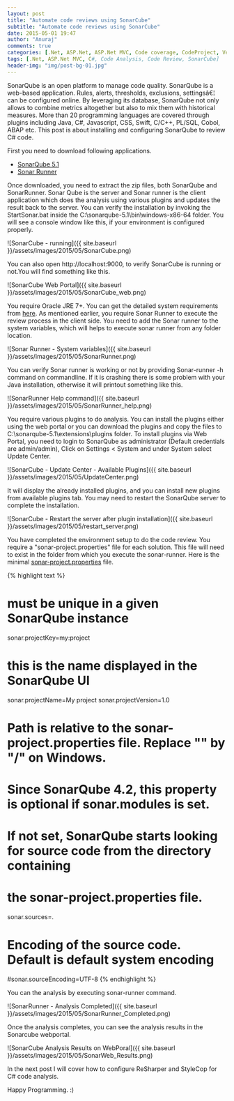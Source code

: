 ```yaml
---
layout: post
title: "Automate code reviews using SonarCube"
subtitle: "Automate code reviews using SonarCube"
date: 2015-05-01 19:47
author: "Anuraj"
comments: true
categories: [.Net, ASP.Net, ASP.Net MVC, Code coverage, CodeProject, Version Control]
tags: [.Net, ASP.Net MVC, C#, Code Analysis, Code Review, SonarCube]
header-img: "img/post-bg-01.jpg"
---
```

SonarQube is an open platform to manage code quality. SonarQube is a web-based application. Rules, alerts, thresholds, exclusions, settingsâ€¦ can be configured online. By leveraging its database, SonarQube not only allows to combine metrics altogether but also to mix them with historical measures. More than 20 programming languages are covered through plugins including Java, C#, Javascript, CSS, Swift, C/C++, PL/SQL, Cobol, ABAP etc. This post is about installing and configuring SonarQube to review C# code.

First you need to download following applications.


*   <a href="http://dist.sonar.codehaus.org/sonarqube-5.1.zip" target="_blank">SonarQube 5.1</a>
*   <a href="http://repo1.maven.org/maven2/org/codehaus/sonar/runner/sonar-runner-dist/2.4/sonar-runner-dist-2.4.zip" target="_blank">Sonar Runner</a>

Once downloaded, you need to extract the zip files, both SonarQube and SonarRunner. Sonar Qube is the server and Sonar runner is the client application which does the analysis using various plugins and updates the result back to the server. You can verify the installation by invoking the StartSonar.bat inside the C:\sonarqube-5.1\bin\windows-x86-64 folder. You will see a console window like this, if your environment is configured properly.

![SonarCube - running]({{ site.baseurl }}/assets/images/2015/05/SonarCube.png)

You can also open http://localhost:9000, to verify SonarCube is running or not.You will find something like this.

![SonarCube Web Portal]({{ site.baseurl }}/assets/images/2015/05/SonarCube_web.png)

You require Oracle JRE 7+. You can get the detailed system requirements from <a href="http://docs.sonarqube.org/display/SONAR/Requirements" target="_blank">here</a>. As mentioned earlier, you require Sonar Runner to execute the review process in the client side. You need to add the Sonar runner to the system variables, which will helps to execute sonar runner from any folder location.

![Sonar Runner - System variables]({{ site.baseurl }}/assets/images/2015/05/SonarRunner.png)

You can verify Sonar runner is working or not by providing Sonar-runner -h command on commandline. If it is crashing there is some problem with your Java installation, otherwise it will printout something like this.

![SonarRunner Help command]({{ site.baseurl }}/assets/images/2015/05/SonarRunner_help.png)

You require various plugins to do analysis. You can install the plugins either using the web portal or you can download the plugins and copy the files to C:\sonarqube-5.1\extensions\plugins folder. To install plugins via Web Portal, you need to login to SonarQube as administrator (Default credentials are admin/admin), Click on Settings < System and under System select Update Center.

![SonarCube - Update Center - Available Plugins]({{ site.baseurl }}/assets/images/2015/05/UpdateCenter.png)

It will display the already installed plugins, and you can install new plugins from available plugins tab. You may need to restart the SonarQube server to complete the installation.

![SonarCube - Restart the server after plugin installation]({{ site.baseurl }}/assets/images/2015/05/restart_server.png)

You have completed the environment setup to do the code review. You require a "sonar-project.properties" file for each solution. This file will need to exist in the folder from which you execute the sonar-runner. Here is the minimal <a href="http://docs.sonarqube.org/display/SONAR/Analyzing+with+SonarQube+Runner#AnalyzingwithSonarQubeRunner-SimpleProject" target="_blank">sonar-project.properties</a> file. 

{% highlight text %}
# must be unique in a given SonarQube instance
sonar.projectKey=my:project
# this is the name displayed in the SonarQube UI
sonar.projectName=My project
sonar.projectVersion=1.0
 
# Path is relative to the sonar-project.properties file. Replace "\" by "/" on Windows.
# Since SonarQube 4.2, this property is optional if sonar.modules is set. 
# If not set, SonarQube starts looking for source code from the directory containing 
# the sonar-project.properties file.
sonar.sources=.
 
# Encoding of the source code. Default is default system encoding
#sonar.sourceEncoding=UTF-8
{% endhighlight %}

You can the analysis by executing sonar-runner command.

![SonarRunner - Analysis Completed]({{ site.baseurl }}/assets/images/2015/05/SonarRunner_Completed.png)

Once the analysis completes, you can see the analysis results in the Sonarcube webportal.

![SonarCube Analysis Results on WebPoral]({{ site.baseurl }}/assets/images/2015/05/SonarWeb_Results.png)

In the next post I will cover how to configure ReSharper and StyleCop for C# code analysis.

Happy Programming. :)
